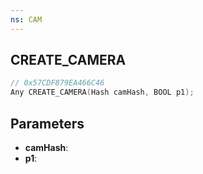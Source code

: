 ```yaml
---
ns: CAM
---
```

## CREATE_CAMERA

```c
// 0x57CDF879EA466C46
Any CREATE_CAMERA(Hash camHash, BOOL p1);
```

## Parameters
* **camHash**:
* **p1**:

